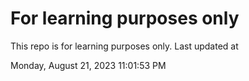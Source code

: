 # For learning purposes only
This repo is for learning purposes only.
Last updated at

Monday, August 21, 2023 11:01:53 PM

